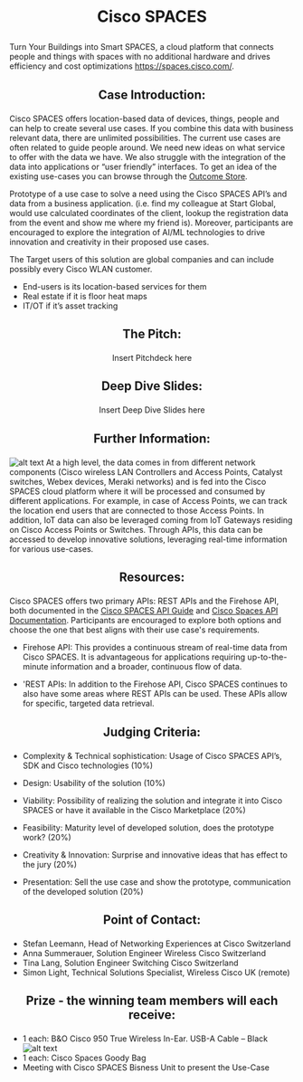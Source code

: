 # <p align="center"> Cisco SPACES </p>
Turn Your Buildings into Smart SPACES, a cloud platform that connects people and  things with spaces with no additional hardware and drives efficiency and cost optimizations https://spaces.cisco.com/.

## <p align="center"> Case Introduction: </p>

Cisco SPACES offers location-based data of devices, things, people and can help to create several use cases. If you combine this data with business relevant data, there are unlimited possibilities. The current use cases are often related to guide people around. We need new ideas on what service to offer with the data we have. We also struggle with the integration of the data into applications or “user friendly” interfaces. To get an idea of the existing use-cases you can browse through the [Outcome Store](https://spaces.cisco.com/store/outcomes/).

Prototype of a use case to solve a need using the Cisco SPACES API’s and data from a business application. (i.e. find my colleague at Start Global, would use calculated coordinates of the client, lookup the registration data from the event and show me where my friend is). Moreover, participants are encouraged to explore the integration of AI/ML technologies to drive innovation and creativity in their proposed use cases.

The Target users of this solution are global companies and can include possibly every Cisco WLAN customer.
- End-users is its location-based services for them
- Real estate if it is floor heat maps
- IT/OT if it’s asset tracking


## <p align="center"> The Pitch: </p>

<p align="center"> Insert Pitchdeck here </p>

## <p align="center"> Deep Dive Slides: </p>

<p align="center"> Insert Deep Dive Slides here </p>

## <p align="center"> Further Information: </p>
![alt text](https://www.cisco.com/c/dam/en/us/products/collateral/wireless/dna-spaces/datasheet-c78-741786.docx/_jcr_content/renditions/datasheet-c78-741786_0.png)
At a high level, the data comes in from different network components (Cisco wireless LAN Controllers and Access Points, Catalyst switches, Webex devices, Meraki networks) and is fed into the Cisco SPACES cloud platform where it will be processed and consumed by different applications. For example, in case of Access Points, we can track the location end users that are connected to those Access Points. In addition, IoT data can also be leveraged coming from IoT Gateways residing on Cisco Access Points or Switches. Through APIs, this data can be accessed to develop innovative solutions, leveraging real-time information for various use-cases.

##  <p align="center"> Resources: </p>
Cisco SPACES offers two primary APIs: REST APIs and the Firehose API, both documented in the [Cisco SPACES API Guide](https://www.cisco.com/c/dam/en/us/td/docs/wireless/cisco-dna-spaces/partner-app/partner-firehose-api/Cisco_DNA_Spaces_API_Guide.pdf) and 
[Cisco Spaces API Documentation](https://partners.dnaspaces.eu/docs/v1/basic/index.html#!c-dnas-partners-overview.html). Participants are encouraged to explore both options and choose the one that best aligns with their use case's requirements.

- Firehose API: This provides a continuous stream of real-time data from Cisco SPACES. It is advantageous for applications requiring up-to-the-minute information and a broader, continuous flow of data.

- 'REST APIs: In addition to the Firehose API, Cisco SPACES continues to also have some areas where REST APIs can be used. These APIs allow for specific, targeted data retrieval. 



## <p align="center"> Judging Criteria: </p>

- Complexity & Technical sophistication: Usage of Cisco SPACES API’s, SDK and Cisco technologies (10%)
- Design: Usability of the solution (10%)

- Viability: Possibility of realizing the solution and integrate it into Cisco SPACES or have it available in the Cisco Marketplace (20%)
- Feasibility: Maturity level of developed solution, does the prototype work? (20%)

- Creativity & Innovation: Surprise and innovative ideas that has effect to the jury (20%)

- Presentation: Sell the use case and show the prototype, communication of the developed solution (20%)


## <p align="center"> Point of Contact: </p>
- Stefan Leemann, Head of Networking Experiences at Cisco Switzerland
- Anna Summerauer, Solution Engineer Wireless Cisco Switzerland
- Tina Lang, Solution Engineer Switching Cisco Switzerland
- Simon Light, Technical Solutions Specialist, Wireless Cisco UK (remote)


## <p align="center"> Prize - the winning team members will each receive: </p>

- 1 each: B&O Cisco 950 True Wireless In-Ear. USB-A Cable – Black ![alt text](https://www.cisco.com/c/dam/en/us/products/collateral/collaboration-endpoints/headsets/bang-olufsen-950-ds.docx/_jcr_content/renditions/bang-olufsen-950-ds_0.jpg)
- 1 each: Cisco Spaces Goody Bag
- Meeting with Cisco SPACES Bisness Unit to present the Use-Case

